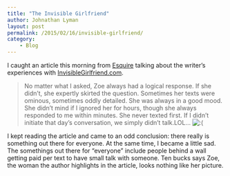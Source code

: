 ```yaml
---
title: "The Invisible Girlfriend"
author: Johnathan Lyman
layout: post
permalink: /2015/02/16/invisible-girlfriend/
category:
    - Blog
---
```


I caught an article this morning from [Esquire](http://www.esquire.com/lifestyle/sex/a32668/invisible-girlfriend-experiment/) talking about the writer’s experiences with [InvisibleGirlfriend.com](http://invisiblegirlfriend.com).

> No matter what I asked, Zoe always had a logical response. If she didn’t, she expertly skirted the question. Sometimes her texts were ominous, sometimes oddly detailed. She was always in a good mood. She didn’t mind if I ignored her for hours, though she always responded to me within minutes. She never texted first. If I didn’t initiate that day’s conversation, we simply didn’t talk.LOL… ![:(](https://johnathanlyman.com/wp-includes/images/smilies/frownie.png)

I kept reading the article and came to an odd conclusion: there really is something out there for everyone. At the same time, I became a little sad. The somethings out there for “everyone” include people behind a wall getting paid per text to have small talk with someone. Ten bucks says Zoe, the woman the author highlights in the article, looks nothing like her picture.

